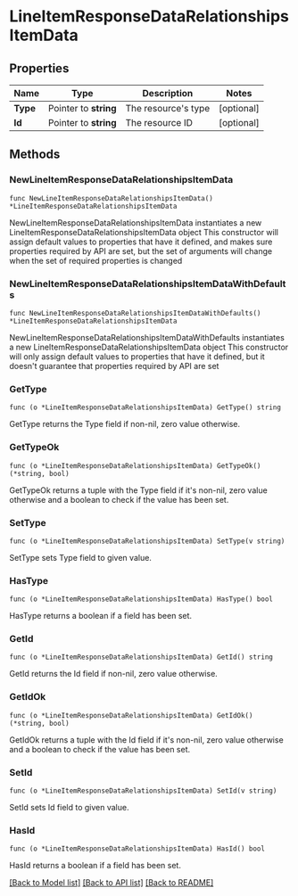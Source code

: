 # LineItemResponseDataRelationshipsItemData

## Properties

Name | Type | Description | Notes
------------ | ------------- | ------------- | -------------
**Type** | Pointer to **string** | The resource&#39;s type | [optional] 
**Id** | Pointer to **string** | The resource ID | [optional] 

## Methods

### NewLineItemResponseDataRelationshipsItemData

`func NewLineItemResponseDataRelationshipsItemData() *LineItemResponseDataRelationshipsItemData`

NewLineItemResponseDataRelationshipsItemData instantiates a new LineItemResponseDataRelationshipsItemData object
This constructor will assign default values to properties that have it defined,
and makes sure properties required by API are set, but the set of arguments
will change when the set of required properties is changed

### NewLineItemResponseDataRelationshipsItemDataWithDefaults

`func NewLineItemResponseDataRelationshipsItemDataWithDefaults() *LineItemResponseDataRelationshipsItemData`

NewLineItemResponseDataRelationshipsItemDataWithDefaults instantiates a new LineItemResponseDataRelationshipsItemData object
This constructor will only assign default values to properties that have it defined,
but it doesn't guarantee that properties required by API are set

### GetType

`func (o *LineItemResponseDataRelationshipsItemData) GetType() string`

GetType returns the Type field if non-nil, zero value otherwise.

### GetTypeOk

`func (o *LineItemResponseDataRelationshipsItemData) GetTypeOk() (*string, bool)`

GetTypeOk returns a tuple with the Type field if it's non-nil, zero value otherwise
and a boolean to check if the value has been set.

### SetType

`func (o *LineItemResponseDataRelationshipsItemData) SetType(v string)`

SetType sets Type field to given value.

### HasType

`func (o *LineItemResponseDataRelationshipsItemData) HasType() bool`

HasType returns a boolean if a field has been set.

### GetId

`func (o *LineItemResponseDataRelationshipsItemData) GetId() string`

GetId returns the Id field if non-nil, zero value otherwise.

### GetIdOk

`func (o *LineItemResponseDataRelationshipsItemData) GetIdOk() (*string, bool)`

GetIdOk returns a tuple with the Id field if it's non-nil, zero value otherwise
and a boolean to check if the value has been set.

### SetId

`func (o *LineItemResponseDataRelationshipsItemData) SetId(v string)`

SetId sets Id field to given value.

### HasId

`func (o *LineItemResponseDataRelationshipsItemData) HasId() bool`

HasId returns a boolean if a field has been set.


[[Back to Model list]](../README.md#documentation-for-models) [[Back to API list]](../README.md#documentation-for-api-endpoints) [[Back to README]](../README.md)


